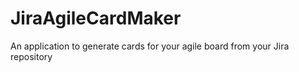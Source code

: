JiraAgileCardMaker
==================

An application to generate cards for your agile board from your Jira repository
